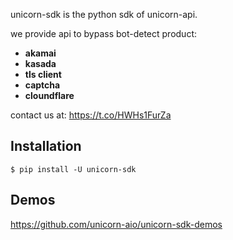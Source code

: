 unicorn-sdk is the python sdk of unicorn-api.

we provide api to bypass bot-detect product:
* **akamai**
* **kasada**
* **tls client**
* **captcha**
* **cloundflare**

contact us at: https://t.co/HWHs1FurZa

## Installation

```console
$ pip install -U unicorn-sdk
```

## Demos

https://github.com/unicorn-aio/unicorn-sdk-demos
